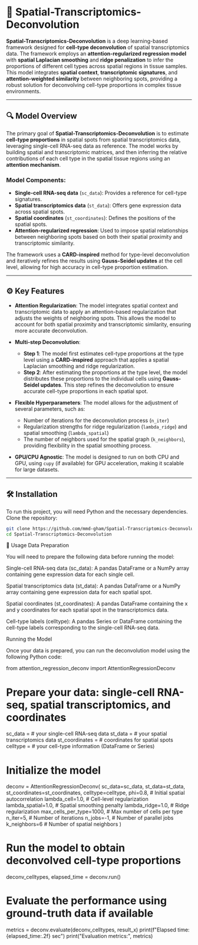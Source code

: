 # 🧬 Spatial-Transcriptomics-Deconvolution

**Spatial-Transcriptomics-Deconvolution** is a deep learning-based framework designed for **cell-type deconvolution** of spatial transcriptomics data. The framework employs an **attention-regularized regression model** with **spatial Laplacian smoothing** and **ridge penalization** to infer the proportions of different cell types across spatial regions in tissue samples. This model integrates **spatial context**, **transcriptomic signatures**, and **attention-weighted similarity** between neighboring spots, providing a robust solution for deconvolving cell-type proportions in complex tissue environments.

---

## 🔍 Model Overview

The primary goal of **Spatial-Transcriptomics-Deconvolution** is to estimate **cell-type proportions** in spatial spots from spatial transcriptomics data, leveraging single-cell RNA-seq data as reference. The model works by building spatial and transcriptomic matrices, and then inferring the relative contributions of each cell type in the spatial tissue regions using an **attention mechanism**.

### Model Components:
- **Single-cell RNA-seq data** (`sc_data`): Provides a reference for cell-type signatures.
- **Spatial transcriptomics data** (`st_data`): Offers gene expression data across spatial spots.
- **Spatial coordinates** (`st_coordinates`): Defines the positions of the spatial spots.
- **Attention-regularized regression**: Used to impose spatial relationships between neighboring spots based on both their spatial proximity and transcriptomic similarity.

The framework uses a **CARD-inspired** method for type-level deconvolution and iteratively refines the results using **Gauss-Seidel updates** at the cell level, allowing for high accuracy in cell-type proportion estimation.

---

## ⚙️ Key Features

- **Attention Regularization**: The model integrates spatial context and transcriptomic data to apply an attention-based regularization that adjusts the weights of neighboring spots. This allows the model to account for both spatial proximity and transcriptomic similarity, ensuring more accurate deconvolution.
  
- **Multi-step Deconvolution**: 
  - **Step 1**: The model first estimates cell-type proportions at the type level using a **CARD-inspired** approach that applies a spatial Laplacian smoothing and ridge regularization.
  - **Step 2**: After estimating the proportions at the type level, the model distributes these proportions to the individual cells using **Gauss-Seidel updates**. This step refines the deconvolution to ensure accurate cell-type proportions in each spatial spot.

- **Flexible Hyperparameters**: The model allows for the adjustment of several parameters, such as:
  - Number of iterations for the deconvolution process (`n_iter`)
  - Regularization strengths for ridge regularization (`lambda_ridge`) and spatial smoothing (`lambda_spatial`)
  - The number of neighbors used for the spatial graph (`k_neighbors`), providing flexibility in the spatial smoothing process.

- **GPU/CPU Agnostic**: The model is designed to run on both CPU and GPU, using `cupy` (if available) for GPU acceleration, making it scalable for large datasets.

---

## 🛠️ Installation

To run this project, you will need Python and the necessary dependencies. Clone the repository:



```bash
git clone https://github.com/mmd-gham/Spatial-Transcriptomics-Deconvolution.git
cd Spatial-Transcriptomics-Deconvolution
```

🚀 Usage
Data Preparation

You will need to prepare the following data before running the model:

Single-cell RNA-seq data (sc_data): A pandas DataFrame or a NumPy array containing gene expression data for each single cell.

Spatial transcriptomics data (st_data): A pandas DataFrame or a NumPy array containing gene expression data for each spatial spot.

Spatial coordinates (st_coordinates): A pandas DataFrame containing the x and y coordinates for each spatial spot in the transcriptomics data.

Cell-type labels (celltype): A pandas Series or DataFrame containing the cell-type labels corresponding to the single-cell RNA-seq data.

Running the Model

Once your data is prepared, you can run the deconvolution model using the following Python code:

from attention_regression_deconv import AttentionRegressionDeconv

# Prepare your data: single-cell RNA-seq, spatial transcriptomics, and coordinates
sc_data = # your single-cell RNA-seq data
st_data = # your spatial transcriptomics data
st_coordinates = # coordinates for spatial spots
celltype = # your cell-type information (DataFrame or Series)

# Initialize the model
deconv = AttentionRegressionDeconv(
    sc_data=sc_data,
    st_data=st_data,
    st_coordinates=st_coordinates,
    celltype=celltype,
    phi=0.8,  # Initial spatial autocorrelation
    lambda_cell=1.0,  # Cell-level regularization
    lambda_spatial=1.0,  # Spatial smoothing penalty
    lambda_ridge=1.0,  # Ridge regularization
    max_cells_per_type=1000,  # Max number of cells per type
    n_iter=5,  # Number of iterations
    n_jobs=-1,  # Number of parallel jobs
    k_neighbors=6  # Number of spatial neighbors
)

# Run the model to obtain deconvolved cell-type proportions
deconv_celltypes, elapsed_time = deconv.run()

# Evaluate the performance using ground-truth data if available
metrics = deconv.evaluate(deconv_celltypes, result_x)
print(f"Elapsed time: {elapsed_time:.2f} sec")
print("Evaluation metrics:", metrics)



